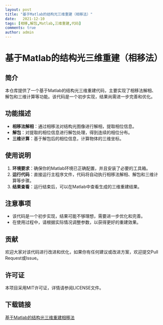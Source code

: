 ```yaml
---
layout: post
title: "基于Matlab的结构光三维重建（相移法）"
date:   2021-12-10
tags: [相移,解包,Matlab,三维重建,代码]
comments: true
author: admin
---
```

# 基于Matlab的结构光三维重建（相移法）

## 简介

本仓库提供了一个基于Matlab的结构光三维重建代码，主要实现了相移法解相、解包和三维计算等功能。该代码是一个初步实现，结果尚需进一步完善和优化。

## 功能描述

- **相移法解相**：通过相移法对结构光图像进行解相，提取相位信息。
- **解包**：对提取的相位信息进行解包处理，得到连续的相位分布。
- **三维计算**：基于解包后的相位信息，计算物体的三维坐标。

## 使用说明

1. **环境要求**：确保你的Matlab环境已正确配置，并且安装了必要的工具箱。
2. **运行代码**：直接运行主程序文件，代码将自动执行相移法解相、解包和三维计算等步骤。
3. **结果查看**：运行结束后，可以在Matlab中查看生成的三维重建结果。

## 注意事项

- 该代码是一个初步实现，结果可能不够理想，需要进一步优化和完善。
- 在使用过程中，请根据实际情况调整参数，以获得更好的重建效果。

## 贡献

欢迎大家对该代码进行改进和优化，如果你有任何建议或改进方案，欢迎提交Pull Request或Issue。

## 许可证

本项目采用MIT许可证，详情请参阅LICENSE文件。

## 下载链接

[基于Matlab的结构光三维重建相移法](https://pan.quark.cn/s/2002af7f0fad)